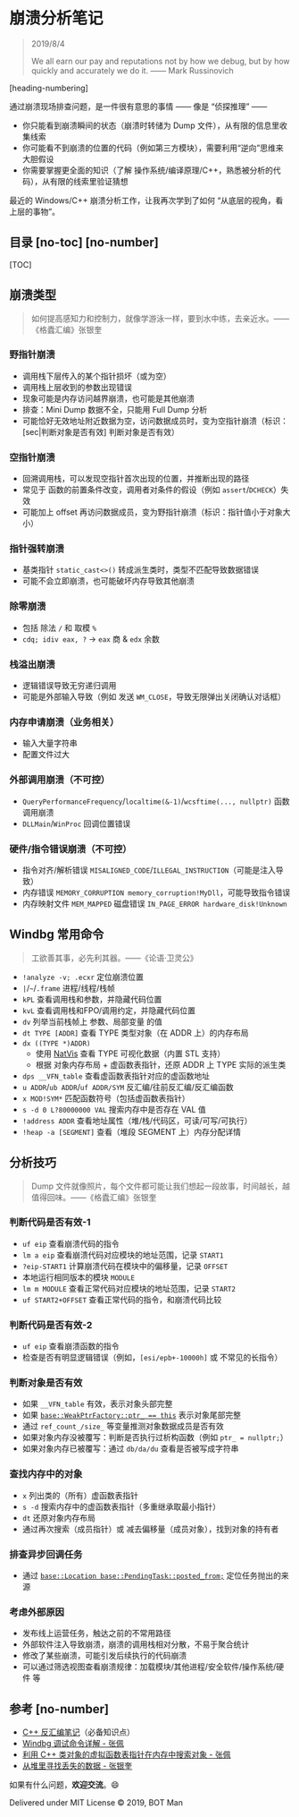 ﻿# 崩溃分析笔记

> 2019/8/4
> 
> We all earn our pay and reputations not by how we debug, but by how quickly and accurately we do it. —— Mark Russinovich

[heading-numbering]

通过崩溃现场排查问题，是一件很有意思的事情 —— 像是 “侦探推理” ——

- 你只能看到崩溃瞬间的状态（崩溃时转储为 Dump 文件），从有限的信息里收集线索
- 你可能看不到崩溃的位置的代码（例如第三方模块），需要利用“逆向”思维来大胆假设
- 你需要掌握更全面的知识（了解 操作系统/编译原理/C++，熟悉被分析的代码），从有限的线索里验证猜想

最近的 Windows/C++ 崩溃分析工作，让我再次学到了如何 “从底层的视角，看上层的事物”。

## 目录 [no-toc] [no-number]

[TOC]

## 崩溃类型

> 如何提高感知力和控制力，就像学游泳一样，要到水中练，去亲近水。——《格蠹汇编》张银奎

### 野指针崩溃

- 调用栈下层传入的某个指针损坏（或为空）
- 调用栈上层收到的参数出现错误
- 现象可能是内存访问越界崩溃，也可能是其他崩溃
- 排查：Mini Dump 数据不全，只能用 Full Dump 分析
- 可能恰好无效地址附近数据为空，访问数据成员时，变为空指针崩溃（标识：[sec|判断对象是否有效] 判断对象是否有效）

### 空指针崩溃

- 回溯调用栈，可以发现空指针首次出现的位置，并推断出现的路径
- 常见于 函数的前置条件改变，调用者对条件的假设（例如 `assert`/`DCHECK`）失效
- 可能加上 offset 再访问数据成员，变为野指针崩溃（标识：指针值小于对象大小）

### 指针强转崩溃

- 基类指针 `static_cast<>()` 转成派生类时，类型不匹配导致数据错误
- 可能不会立即崩溃，也可能破坏内存导致其他崩溃

### 除零崩溃

- 包括 除法 `/` 和 取模 `%`
- `cdq; idiv eax, ?` -> `eax` 商 & `edx` 余数

### 栈溢出崩溃

- 逻辑错误导致无穷递归调用
- 可能是外部输入导致（例如 发送 `WM_CLOSE`，导致无限弹出关闭确认对话框）

### 内存申请崩溃（业务相关）

- 输入大量字符串
- 配置文件过大

### 外部调用崩溃（不可控）

- `QueryPerformanceFrequency`/`localtime(&-1)`/`wcsftime(..., nullptr)` 函数调用崩溃
- `DLLMain`/`WinProc` 回调位置错误

### 硬件/指令错误崩溃（不可控）

- 指令对齐/解析错误 `MISALIGNED_CODE`/`ILLEGAL_INSTRUCTION`（可能是注入导致）
- 内存错误 `MEMORY_CORRUPTION memory_corruption!MyDll`，可能导致指令错误
- 内存映射文件 `MEM_MAPPED` 磁盘错误 `IN_PAGE_ERROR hardware_disk!Unknown`

## Windbg 常用命令

> 工欲善其事，必先利其器。——《论语·卫灵公》

- `!analyze -v; .ecxr` 定位崩溃位置
- `|`/`~`/`.frame` 进程/线程/栈帧
- `kPL` 查看调用栈和参数，并隐藏代码位置
- `kvL` 查看调用栈和FPO/调用约定，并隐藏代码位置
- `dv` 列举当前栈帧上 参数、局部变量 的值
- `dt TYPE [ADDR]` 查看 TYPE 类型对象（在 ADDR 上）的内存布局
- `dx ((TYPE *)ADDR)`
  - 使用 [NatVis](https://docs.microsoft.com/en-us/visualstudio/debugger/create-custom-views-of-native-objects) 查看 TYPE 可视化数据（内置 STL 支持）
  - 根据 对象内存布局 + 虚函数表指针，还原 ADDR 上 TYPE 实际的派生类
- `dps __VFN_table` 查看虚函数表指针对应的虚函数地址
- `u ADDR`/`ub ADDR`/`uf ADDR/SYM` 反汇编/往前反汇编/反汇编函数
- `x MOD!SYM*` 匹配函数符号（包括虚函数表指针）
- `s -d 0 L?80000000 VAL` 搜索内存中是否存在 VAL 值
- `!address ADDR` 查看地址属性（堆/栈/代码区，可读/可写/可执行）
- `!heap -a [SEGMENT]` 查看（堆段 SEGMENT 上）内存分配详情

## 分析技巧

> Dump 文件就像照片，每个文件都可能让我们想起一段故事，时间越长，越值得回味。——《格蠹汇编》张银奎

### 判断代码是否有效-1

- `uf eip` 查看崩溃代码的指令
- `lm a eip` 查看崩溃代码对应模块的地址范围，记录 `START1`
- `?eip-START1` 计算崩溃代码在模块中的偏移量，记录 `OFFSET`
- 本地运行相同版本的模块 `MODULE`
- `lm m MODULE` 查看正常代码对应模块的地址范围，记录 `START2`
- `uf START2+OFFSET` 查看正常代码的指令，和崩溃代码比较

### 判断代码是否有效-2

- `uf eip` 查看崩溃函数的指令
- 检查是否有明显逻辑错误（例如，`[esi/epb+-10000h]` 或 不常见的长指令）

### 判断对象是否有效

- 如果 `__VFN_table` 有效，表示对象头部完整
- 如果 [`base::WeakPtrFactory::ptr_ == this`](https://cs.chromium.org/chromium/src/base/memory/weak_ptr.h?q=base::WeakPtrFactory) 表示对象尾部完整
- 通过 `ref_count_/size_` 等变量推测对象数据成员是否有效
- 如果对象内存没被覆写：判断是否执行过析构函数（例如 `ptr_ = nullptr;`）
- 如果对象内存已被覆写：通过 `db/da/du` 查看是否被写成字符串

### 查找内存中的对象

- `x` 列出类的（所有）虚函数表指针
- `s -d` 搜索内存中的虚函数表指针（多重继承取最小指针）
- `dt` 还原对象内存布局
- 通过再次搜索（成员指针）或 减去偏移量（成员对象），找到对象的持有者

### 排查异步回调任务

- 通过 [`base::Location base::PendingTask::posted_from;`](https://cs.chromium.org/chromium/src/base/pending_task.h?q=base::PendingTask) 定位任务抛出的来源

### 考虑外部原因

- 发布线上运营任务，触达之前的不常用路径
- 外部软件注入导致崩溃，崩溃的调用栈相对分散，不易于聚合统计
- 修改了某些崩溃，可能引发后续执行的代码崩溃
- 可以通过筛选视图查看崩溃规律：加载模块/其他进程/安全软件/操作系统/硬件 等

## 参考 [no-number]

- [C++ 反汇编笔记](Cpp-Disassembly-Notes.md)（必备知识点）
- [Windbg 调试命令详解 - 张佩](http://yiiyee.cn/blog/2013/08/23/windbg/)
- [利用 C++ 类对象的虚拟函数表指针在内存中搜索对象 - 张佩](https://blog.csdn.net/blog_index/article/details/7016696)
- [从堆里寻找丢失的数据 - 张银奎](http://advdbg.org/blogs/advdbg_system/articles/3413.aspx)

如果有什么问题，**欢迎交流**。😄

Delivered under MIT License &copy; 2019, BOT Man
